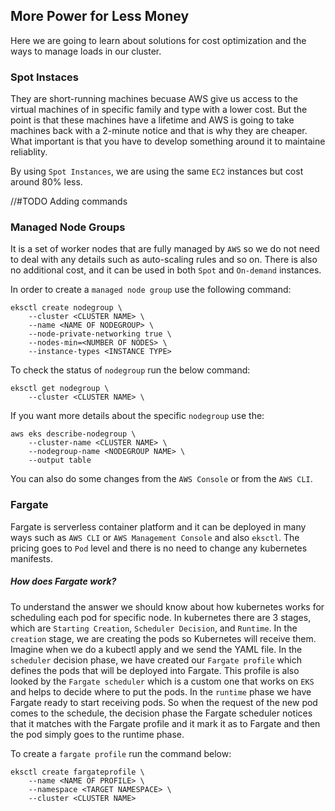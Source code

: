 ## More Power for Less Money

Here we are going to learn about solutions for cost optimization and the ways
to manage loads in our cluster.

### Spot Instaces

They are short-running machines becuase AWS give us access to the virtual
machines of in specific family and type with a lower cost. But the point is
that these machines have a lifetime and AWS is going to take machines back 
with a 2-minute notice and that is why they are cheaper. What important is that
you have to develop something around it to maintaine reliablity.

By using `Spot Instances`, we are using the same `EC2` instances but cost
around 80% less.

//#TODO Adding commands

### Managed Node Groups

It is a set of worker nodes that are fully managed by `AWS` so we do not need
to deal with any details such as auto-scaling rules and so on. There is also no
additional cost, and it can be used in both `Spot` and `On-demand` instances.

In order to create a `managed node group` use the following command:

```
eksctl create nodegroup \
    --cluster <CLUSTER NAME> \
    --name <NAME OF NODEGROUP> \
    --node-private-networking true \
    --nodes-min=<NUMBER OF NODES> \
    --instance-types <INSTANCE TYPE>
```

To check the status of `nodegroup` run the below command:

```
eksctl get nodegroup \
    --cluster <CLUSTER NAME> \
```

If you want more details about the specific `nodegroup` use the:

```
aws eks describe-nodegroup \
    --cluster-name <CLUSTER NAME> \
    --nodegroup-name <NODEGROUP NAME> \
    --output table
```

You can also do some changes from the `AWS Console` or from the `AWS CLI`.


### Fargate

Fargate is serverless container platform and it can be deployed in many ways
such as `AWS CLI` or `AWS Management Console` and also `eksctl`. The pricing
goes to `Pod` level and there is no need to change any kubernetes manifests.

##### How does Fargate work?

To understand the answer we should know about how kubernetes works for
scheduling each pod for specific node. In kubernetes there are 3 stages, which
are `Starting Creation`, `Scheduler Decision`, and `Runtime`. In the `creation`
stage, we are creating the pods so Kubernetes will receive them. Imagine when
we do a kubectl apply and we send the YAML file. In the `scheduler` decision
phase, we have created our `Fargate profile` which defines the pods that will be
deployed into Fargate. This profile is also looked by the `Fargate scheduler`
which is a custom one that works on `EKS` and helps to decide where to put the
pods. In the `runtime` phase we have Fargate ready to start receiving pods.
So when the request of the new pod comes to the schedule, the decision phase
the Fargate scheduler notices that it matches with the Fargate profile and it
mark it as to Fargate and then the pod simply goes to the runtime phase.

To create a `fargate profile` run the command below:

```
eksctl create fargateprofile \
    --name <NAME OF PROFILE> \
    --namespace <TARGET NAMESPACE> \
    --cluster <CLUSTER NAME>
```
